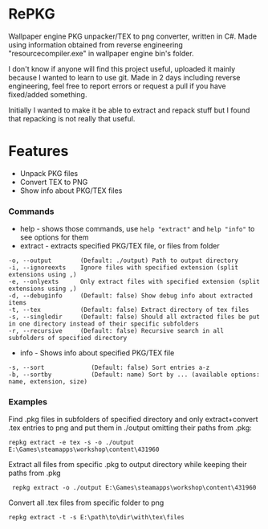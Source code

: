 # RePKG

Wallpaper engine PKG unpacker/TEX to png converter, written in C#.
Made using information obtained from reverse engineering "resourcecompiler.exe" in wallpaper engine bin's folder.

I don't know if anyone will find this project useful, uploaded it mainly because I wanted to learn to use git.
Made in 2 days including reverse engineering, feel free to report errors or request a pull if you have fixed/added something.

Initially I wanted to make it be able to extract and repack stuff but I found that repacking is not really that useful. 

# Features

  - Unpack PKG files
  - Convert TEX to PNG
  - Show info about PKG/TEX files

### Commands

 - help - shows those commands, use `help "extract"` and `help "info"` to see options for them
 - extract - extracts specified PKG/TEX file, or files from folder
 ```
-o, --output        (Default: ./output) Path to output directory
-i, --ignoreexts    Ignore files with specified extension (split extensions using ,)
-e, --onlyexts      Only extract files with specified extension (split extensions using ,)
-d, --debuginfo     (Default: false) Show debug info about extracted items
-t, --tex           (Default: false) Extract directory of tex files
-s, --singledir     (Default: false) Should all extracted files be put in one directory instead of their specific subfolders
-r, --recursive     (Default: false) Recursive search in all subfolders of specified directory
```
 - info - Shows info about specified PKG/TEX file
 ```
-s, --sort             (Default: false) Sort entries a-z
-b, --sortby           (Default: name) Sort by ... (available options: name, extension, size)
 ```
 
 ### Examples
Find .pkg files in subfolders of specified directory and only extract+convert .tex entries to png and put them in ./output omitting their paths from .pkg:
 ```
 repkg extract -e tex -s -o ./output E:\Games\steamapps\workshop\content\431960
 ```
 Extract all files from specific .pkg to output directory while keeping their paths from .pkg
 ```
  repkg extract -o ./output E:\Games\steamapps\workshop\content\431960
 ```
 Convert all .tex files from specific folder to png
 ```
 repkg extract -t -s E:\path\to\dir\with\tex\files
 ```
